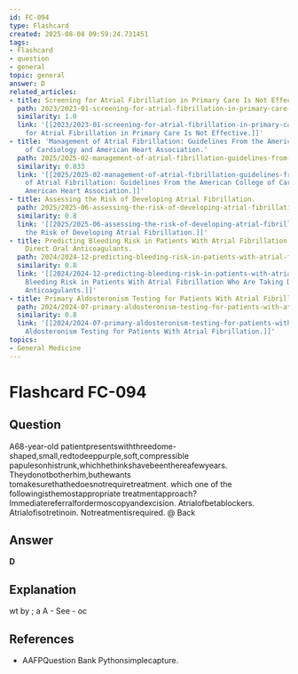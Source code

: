 ```yaml
---
id: FC-094
type: Flashcard
created: 2025-08-08 09:59:24.731451
tags:
- Flashcard
- question
- general
topic: general
answer: D
related_articles:
- title: Screening for Atrial Fibrillation in Primary Care Is Not Effective.
  path: 2023/2023-01-screening-for-atrial-fibrillation-in-primary-care-is-not-eff.md
  similarity: 1.0
  link: '[[2023/2023-01-screening-for-atrial-fibrillation-in-primary-care-is-not-eff|Screening
    for Atrial Fibrillation in Primary Care Is Not Effective.]]'
- title: 'Management of Atrial Fibrillation: Guidelines From the American College
    of Cardiology and American Heart Association.'
  path: 2025/2025-02-management-of-atrial-fibrillation-guidelines-from-the-americ.md
  similarity: 0.833
  link: '[[2025/2025-02-management-of-atrial-fibrillation-guidelines-from-the-americ|Management
    of Atrial Fibrillation: Guidelines From the American College of Cardiology and
    American Heart Association.]]'
- title: Assessing the Risk of Developing Atrial Fibrillation.
  path: 2025/2025-06-assessing-the-risk-of-developing-atrial-fibrillation.md
  similarity: 0.8
  link: '[[2025/2025-06-assessing-the-risk-of-developing-atrial-fibrillation|Assessing
    the Risk of Developing Atrial Fibrillation.]]'
- title: Predicting Bleeding Risk in Patients With Atrial Fibrillation Who Are Taking
    Direct Oral Anticoagulants.
  path: 2024/2024-12-predicting-bleeding-risk-in-patients-with-atrial-fibrillatio.md
  similarity: 0.8
  link: '[[2024/2024-12-predicting-bleeding-risk-in-patients-with-atrial-fibrillatio|Predicting
    Bleeding Risk in Patients With Atrial Fibrillation Who Are Taking Direct Oral
    Anticoagulants.]]'
- title: Primary Aldosteronism Testing for Patients With Atrial Fibrillation.
  path: 2024/2024-07-primary-aldosteronism-testing-for-patients-with-atrial-fibri.md
  similarity: 0.8
  link: '[[2024/2024-07-primary-aldosteronism-testing-for-patients-with-atrial-fibri|Primary
    Aldosteronism Testing for Patients With Atrial Fibrillation.]]'
topics:
- General Medicine
---
```


# Flashcard FC-094

## Question

A68-year-old patientpresentswiththreedome-shaped,small,redtodeeppurple,soft,compressible papulesonhistrunk,whichhethinkshavebeenthereafewyears. Theydonotbotherhim,buthewants tomakesurethathedoesnotrequiretreatment. which one of the followingisthemostappropriate treatmentapproach? Immediatereferralfordermoscopyandexcision. Atrialofbetablockers. Atrialofisotretinoin. Notreatmentisrequired. @ Back

## Answer

**D**

## Explanation

wt by ; a A - See - oc

## References

- AAFPQuestion Bank Pythonsimplecapture.

